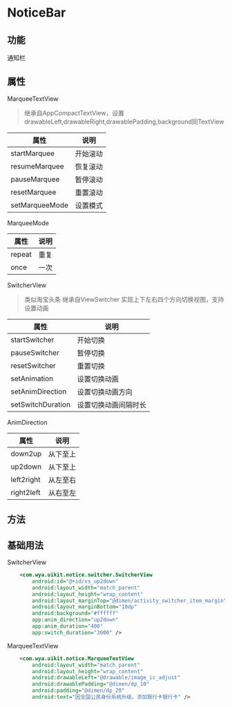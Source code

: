# NoticeBar

## 功能

通知栏

## 属性

MarqueeTextView
> 继承自AppCompactTextView，设置drawableLeft,drawableRight,drawablePadding,background同TextView

属性 | 说明 |
---|---|
startMarquee|开始滚动|
resumeMarquee|恢复滚动|
pauseMarquee|暂停滚动|
resetMarquee|重置滚动|
setMarqueeMode|设置模式|

MarqueeMode

属性 | 说明 |
---|---|
repeat|重复|
once|一次|

SwitcherView
> 类似淘宝头条 继承自ViewSwitcher 实现上下左右四个方向切换视图，支持设置动画

属性 | 说明 |
---|---|
startSwitcher|开始切换|
pauseSwitcher|暂停切换|
resetSwitcher|重置切换|
setAnimation|设置切换动画|
setAnimDirection|设置切换动画方向|
setSwitchDuration|设置切换动画间隔时长|

AnimDirection

属性 | 说明 |
---|---|
down2up|从下至上|
up2down|从下至上|
left2right|从左至右|
right2left|从右至左|

## 方法

## 基础用法

SwitcherView

```xml
    <com.wya.uikit.notice.switcher.SwitcherView
        android:id="@+id/vs_up2down"
        android:layout_width="match_parent"
        android:layout_height="wrap_content"
        android:layout_marginTop="@dimen/activity_switcher_item_margin"
        android:layout_marginBottom="10dp"
        android:background="#ffffff"
        app:anim_direction="up2down"
        app:anim_duration="400"
        app:switch_duration="3000" />

```

MarqueeTextView

```xml
    <com.wya.uikit.notice.MarqueeTextView
        android:layout_width="match_parent"
        android:layout_height="wrap_content"
        android:drawableLeft="@drawable/image_ic_adjust"
        android:drawablePadding="@dimen/dp_10"
        android:padding="@dimen/dp_20"
        android:text="因全国公民身份系统升级，添加银行卡银行卡" />
```

